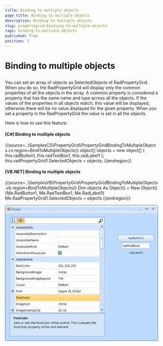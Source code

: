 ```yaml
---
title: Binding to multiple objects
page_title: Binding to multiple objects
description: Binding to multiple objects
slug: propertygrid-bindiing-to-multiple-objects
tags: binding,to,multiple,objects
published: True
position: 3
---
```


# Binding to multiple objects



## 

You can set an array of objects as SelectedObjects of RadPropertyGrid . When you do so,
	        the RadPropertyGrid will display only the common properties of all the objects in the array. 
	        A common property is considered a property that has the same name and type across all 
	        the objects. If the values of the properties in all objects match, this value will be 
	        displayed, otherwise there will be no value displayed for the given property. When you 
	        set a property in the RadPropertyGrid the value is set in all the objects.
        

Here is how to use this feature:

#### __[C#] Binding to multiple objects__

{{source=..\SamplesCS\PropertyGrid\PropertyGridBindingToMultipleObjects.cs region=BindToMultipleObjects}}
	            object[] objects = new object[] { this.radButton1, this.radTextBox1, this.radLabel1 };
	            this.radPropertyGrid1.SelectedObjects = objects;
	{{endregion}}



#### __[VB.NET] Binding to multiple objects__

{{source=..\SamplesVB\PropertyGrid\PropertyGridBindingToMultipleObjects.vb region=BindToMultipleObjects}}
	        Dim objects As Object() = New Object() {Me.RadButton1, Me.RadTextBox1, Me.RadLabel1}
	        Me.RadPropertyGrid1.SelectedObjects = objects
	{{endregion}}

![propertygrid-bindiing-to-multiple-objects 001](images/propertygrid-bindiing-to-multiple-objects001.png)
